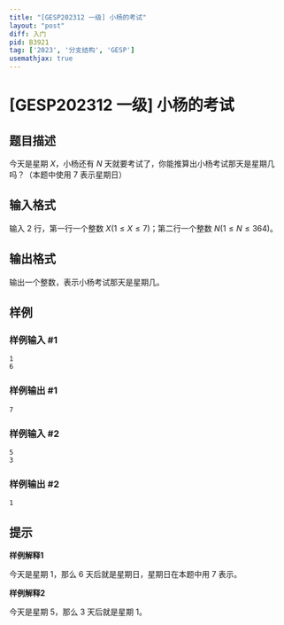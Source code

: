 ```yaml
---
title: "[GESP202312 一级] 小杨的考试"
layout: "post"
diff: 入门
pid: B3921
tag: ['2023', '分支结构', 'GESP']
usemathjax: true
---
```


# [GESP202312 一级] 小杨的考试
## 题目描述

今天是星期 $X$，小杨还有 $N$ 天就要考试了，你能推算出小杨考试那天是星期几吗？（本题中使用 $7$ 表示星期日）
## 输入格式

输入 $2$ 行，第一行一个整数 $X(1\le X \le 7)$；第二行一个整数 $N(1≤N≤364)$。
## 输出格式

输出一个整数，表示小杨考试那天是星期几。
## 样例

### 样例输入 #1
```
1
6
```
### 样例输出 #1
```
7
```
### 样例输入 #2
```
5
3
```
### 样例输出 #2
```
1
```
## 提示

**样例解释1**

今天是星期 1，那么 6 天后就是星期日，星期日在本题中用 $7$ 表示。

**样例解释2**

今天是星期 5，那么 3 天后就是星期 1。
